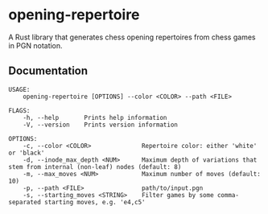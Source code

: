opening-repertoire
==========

A Rust library that generates chess opening repertoires from chess games in PGN notation.

Documentation
-------------

```
USAGE:
    opening-repertoire [OPTIONS] --color <COLOR> --path <FILE>

FLAGS:
    -h, --help       Prints help information
    -V, --version    Prints version information

OPTIONS:
    -c, --color <COLOR>              Repertoire color: either 'white' or 'black'
    -d, --inode_max_depth <NUM>      Maximum depth of variations that stem from internal (non-leaf) nodes (default: 8)
    -m, --max_moves <NUM>            Maximum number of moves (default: 10)
    -p, --path <FILE>                path/to/input.pgn
    -s, --starting_moves <STRING>    Filter games by some comma-separated starting moves, e.g. 'e4,c5'
```
